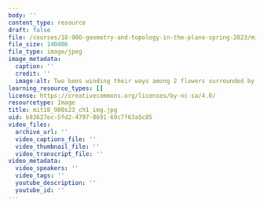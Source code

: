 ```yaml
---
body: ''
content_type: resource
draft: false
file: /courses/18-900-geometry-and-topology-in-the-plane-spring-2023/mit18_900s23_ch1_img.jpg
file_size: 140406
file_type: image/jpeg
image_metadata:
  caption: ''
  credit: ''
  image-alt: Two bees winding their ways among 2 flowers surrounded by red polygons.
learning_resource_types: []
license: https://creativecommons.org/licenses/by-nc-sa/4.0/
resourcetype: Image
title: mit18_900s23_ch1_img.jpg
uid: b83627ec-5fd2-4797-8691-69c7f63a5c85
video_files:
  archive_url: ''
  video_captions_file: ''
  video_thumbnail_file: ''
  video_transcript_file: ''
video_metadata:
  video_speakers: ''
  video_tags: ''
  youtube_description: ''
  youtube_id: ''
---
```

